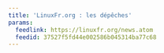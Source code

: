 ```yaml
---
title: 'LinuxFr.org : les dépêches'
params:
  feedlink: https://linuxfr.org/news.atom
  feedid: 37527f5fd44e002586b045314ba77c68
---
```

